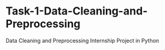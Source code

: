 # Task-1-Data-Cleaning-and-Preprocessing
Data Cleaning and Preprocessing Internship Project in Python
